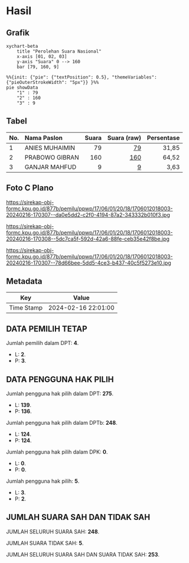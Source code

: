 # Hasil

## Grafik

```mermaid
xychart-beta
    title "Perolehan Suara Nasional"
    x-axis [01, 02, 03]
    y-axis "Suara" 0 --> 160
    bar [79, 160, 9]
```

```mermaid
%%{init: {"pie": {"textPosition": 0.5}, "themeVariables": {"pieOuterStrokeWidth": "5px"}} }%%
pie showData
    "1" : 79
    "2" : 160
    "3" : 9
```

## Tabel

| No. | Nama Paslon    | Suara | Suara (raw) | Persentase |
|:--- |:-------------- | -----:| -----------:| ----------:|
| 1   | ANIES MUHAIMIN | 79    | [79][p-1]   | 31,85      |
| 2   | PRABOWO GIBRAN | 160   | [160][p-2]  | 64,52      |
| 3   | GANJAR MAHFUD  | 9     | [9][p-3]    | 3,63       |


[p-1]: https://github.com/gigit-pemilu/pemilu-2024/blob/main/pilpres/hitung-suara/sub/17-bengkulu/sub/06-muko-muko/sub/01-lubuk-pinang/sub/2018-ranah-karya/sub/003-tps/sub/paslon-1.txt
[p-2]: https://github.com/gigit-pemilu/pemilu-2024/blob/main/pilpres/hitung-suara/sub/17-bengkulu/sub/06-muko-muko/sub/01-lubuk-pinang/sub/2018-ranah-karya/sub/003-tps/sub/paslon-2.txt
[p-3]: https://github.com/gigit-pemilu/pemilu-2024/blob/main/pilpres/hitung-suara/sub/17-bengkulu/sub/06-muko-muko/sub/01-lubuk-pinang/sub/2018-ranah-karya/sub/003-tps/sub/paslon-3.txt

## Foto C Plano

https://sirekap-obj-formc.kpu.go.id/877b/pemilu/ppwp/17/06/01/20/18/1706012018003-20240216-170307--da0e5dd2-c2f0-4194-87a2-343332b010f3.jpg

https://sirekap-obj-formc.kpu.go.id/877b/pemilu/ppwp/17/06/01/20/18/1706012018003-20240216-170308--5dc7ca5f-592d-42a6-88fe-ceb35e42f8be.jpg

https://sirekap-obj-formc.kpu.go.id/877b/pemilu/ppwp/17/06/01/20/18/1706012018003-20240216-170307--78d66bee-5dd5-4ce3-b437-40c5f5273e10.jpg


## Metadata

| Key        | Value               |
| ---------- | ------------------- |
| Time Stamp | 2024-02-16 22:01:00 |


## DATA PEMILIH TETAP

Jumlah pemilih dalam DPT: **4**.
 * L: **2**.
 * P: **3**.

## DATA PENGGUNA HAK PILIH

Jumlah pengguna hak pilih dalam DPT: **275**.
 * L: **139**.
 * P: **136**.

Jumlah pengguna hak pilih dalam DPTb: **248**.
 * L: **124**.
 * P: **124**.

Jumlah pengguna hak pilih dalam DPK: **0**.
 * L: **0**.
 * P: **0**.

Jumlah pengguna hak pilih: **5**.
 * L: **3**.
 * P: **2**.

## JUMLAH SUARA SAH DAN TIDAK SAH

JUMLAH SELURUH SUARA SAH: **248**.

JUMLAH SUARA TIDAK SAH: **5**.

JUMLAH SELURUH SUARA SAH DAN SUARA TIDAK SAH: **253**.


